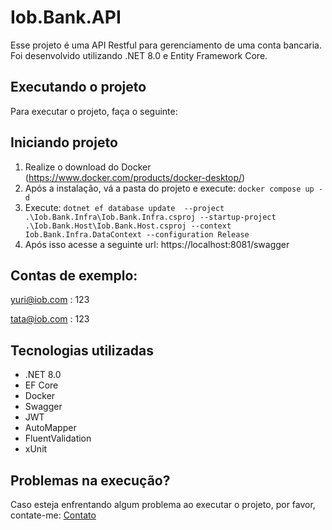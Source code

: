 # Iob.Bank.API

Esse projeto é uma API Restful para gerenciamento de uma conta bancaria. Foi desenvolvido utilizando .NET 8.0 e Entity Framework Core.

## Executando o projeto

Para executar o projeto, faça o seguinte:

## Iniciando projeto
1. Realize o download do Docker (https://www.docker.com/products/docker-desktop/)
2. Após a instalação, vá a pasta do projeto e execute: `docker compose up -d`
3. Execute: `dotnet ef database update  --project .\Iob.Bank.Infra\Iob.Bank.Infra.csproj --startup-project .\Iob.Bank.Host\Iob.Bank.Host.csproj --context Iob.Bank.Infra.DataContext --configuration Release`
4. Após isso acesse a seguinte url: https://localhost:8081/swagger

## Contas de exemplo:

yuri@iob.com : 123

tata@iob.com : 123

## Tecnologias utilizadas

- .NET 8.0
- EF Core
- Docker
- Swagger
- JWT
- AutoMapper
- FluentValidation
- xUnit

## Problemas na execução? 

Caso esteja enfrentando algum problema ao executar o projeto, por favor, contate-me: <a href="mailto:yplucena@outlook.com">Contato<a/>
